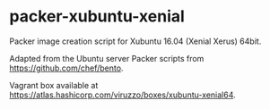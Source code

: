 # packer-xubuntu-xenial
Packer image creation script for Xubuntu 16.04 (Xenial Xerus) 64bit.

Adapted from the Ubuntu server Packer scripts from https://github.com/chef/bento.

Vagrant box available at https://atlas.hashicorp.com/viruzzo/boxes/xubuntu-xenial64.
